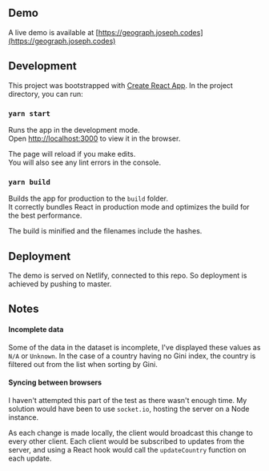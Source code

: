 ## Demo

A live demo is available at [https://geograph.joseph.codes](https://geograph.joseph.codes)

## Development

This project was bootstrapped with [Create React App](https://github.com/facebook/create-react-app). In the project directory, you can run:

### `yarn start`

Runs the app in the development mode.<br />
Open [http://localhost:3000](http://localhost:3000) to view it in the browser.

The page will reload if you make edits.<br />
You will also see any lint errors in the console.

### `yarn build`

Builds the app for production to the `build` folder.<br />
It correctly bundles React in production mode and optimizes the build for the best performance.

The build is minified and the filenames include the hashes.<br />

## Deployment

The demo is served on Netlify, connected to this repo. So deployment is achieved by pushing to master.

## Notes

#### Incomplete data

Some of the data in the dataset is incomplete, I've displayed these values as `N/A` or `Unknown`. In the case of a country having no Gini index, the country is filtered out from the list when sorting by Gini.

#### Syncing between browsers

I haven't attempted this part of the test as there wasn't enough time. My solution would have been to use `socket.io`, hosting the server on a Node instance.

As each change is made locally, the client would broadcast this change to every other client. Each client would be subscribed to updates from the server, and using a React hook would call the `updateCountry` function on each update.
